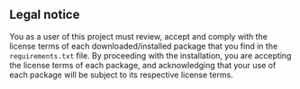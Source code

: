 ## Legal notice

You as a user of this project must review, accept and comply with the license
terms of each downloaded/installed package that you find in the `requirements.txt` file. By proceeding with the
installation, you are accepting the license terms of each package, and
acknowledging that your use of each package will be subject to its respective
license terms.